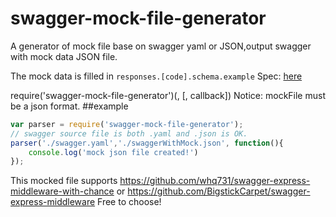 # swagger-mock-file-generator
A generator of mock file base on swagger yaml or JSON,output swagger with mock data JSON file.

The mock data is filled in ````responses.[code].schema.example````
Spec: [here](https://github.com/OAI/OpenAPI-Specification/blob/master/versions/2.0.md#fixed-fields-13)

require('swagger-mock-file-generator')(<swaggerFile>, <mockFile>[, callback])
Notice: mockFile must be a json format.
##example
````javascript
var parser = require('swagger-mock-file-generator');
// swagger source file is both .yaml and .json is OK.
parser('./swagger.yaml','./swaggerWithMock.json', function(){
    console.log('mock json file created!')
});

````
This mocked file supports https://github.com/whq731/swagger-express-middleware-with-chance or https://github.com/BigstickCarpet/swagger-express-middleware
Free to choose! 

